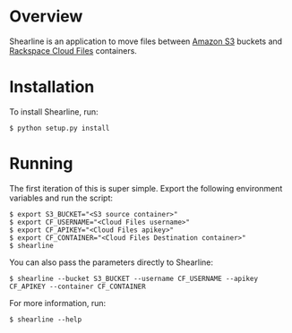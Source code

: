Overview
========

Shearline is an application to move files between [Amazon S3](http://aws.amazon.com/s3/) buckets and [Rackspace Cloud Files](http://www.rackspace.com/cloud/cloud_hosting_products/files/) containers.

Installation
============

To install Shearline, run:

```
$ python setup.py install
```

Running
=======

The first iteration of this is super simple. Export the following environment variables and run the script:

```
$ export S3_BUCKET="<S3 source container>"
$ export CF_USERNAME="<Cloud Files username>"
$ export CF_APIKEY="<Cloud Files apikey>"
$ export CF_CONTAINER="<Cloud Files Destination container>"
$ shearline
```

You can also pass the parameters directly to Shearline:

```
$ shearline --bucket S3_BUCKET --username CF_USERNAME --apikey CF_APIKEY --container CF_CONTAINER
```

For more information, run:

```
$ shearline --help
```
